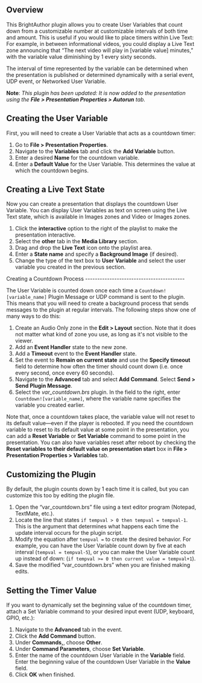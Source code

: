 Overview
--------------
<p>This BrightAuthor plugin allows you to create User Variables that count down from a customizable number at customizable intervals of both time and amount. This is useful if you would like to place timers within Live Text: For example, in between informational videos, you could display a Live Text zone announcing that “The next video will play in [variable value] minutes,” with the variable value diminishing by 1 every sixty seconds.</p>
<p>The interval of time represented by the variable can be determined when the presentation is published or determined dynamically with a serial event, UDP event, or Networked User Variable.</p>
<strong>Note</strong>: <em>This plugin has been updated: It is now added to the presentation using the <strong>File > Presentation Properties > Autorun</strong> tab.</em>

Creating the User Variable
----------------------------------
<p>First, you will need to create a User Variable that acts as a countdown timer: </p>
<ol>
<li>Go to <strong>File > Presentation Properties</strong>.</li>
<li>Navigate to the <strong>Variables</strong> tab and click the <strong>Add Variable</strong> button.</li>
<li>Enter a desired <strong>Name</strong>  for the countdown variable. </li>
<li>Enter a <strong>Default Value</strong> for the User Variable. This determines the value at which the countdown begins.</li>
</ol>

Creating a Live Text State
----------------------------
<p>Now you can create a presentation that displays the countdown User Variable. You can display User Variables as text on screen using the Live Text state, which is available in Images zones and Video or Images zones.</p>
<ol>
<li>Click the <strong>interactive</strong> option to the right of the playlist to make the presentation interactive.</li>
<li>Select the <strong>other</strong> tab in the <strong>Media Library</strong> section.</li>
<li>Drag and drop the <strong>Live Text</strong> icon onto the playlist area.</li>
<li>Enter a <strong>State name</strong> and specify a <strong>Background Image</strong> (if desired).</li>
<li>Change the type of the text box to <strong>User Variable</strong> and select the user variable you created in the previous section.</li>
</ol>
Creating a Countdown Process
-----------------------------------------
<p>The User Variable is counted down once each time a <code>Countdown![variable_name]</code> Plugin Message or UDP command is sent to the plugin. This means that you will need to create a background process that sends messages to the plugin at regular intervals. The following steps show one of many ways to do this:</p>
<ol>
<li>Create an Audio Only zone in the <strong>Edit > Layout</strong> section. Note that it does not matter what kind of zone you use, as long as it's not visible to the viewer.</li>
<li>Add an <strong>Event Handler</strong> state to the new zone.</li>
<li>Add a <strong>Timeout</strong> event to the <strong>Event Handler</strong> state. </li>
<li>Set the event to <strong>Remain on current state</strong> and use the <strong>Specify timeout</strong> field to determine how often the timer should count down (i.e. once every second, once every 60 seconds).</li>
<li>Navigate to the <strong>Advanced</strong> tab and select <strong>Add Command</strong>. Select <strong>Send > Send Plugin Message</strong>.</li>
<li>Select the <em>var_countdown.brs</em> plugin. In the field to the right, enter <code>Countdown![variable_name]</code>, where the variable name specifies the variable you created earlier.</li>
</ol>
<p>Note that, once a countdown takes place, the variable value will not reset to its default value—even if the player is rebooted. If you need the countdown variable to reset to its default value at some point in the presentation, you can add a <strong>Reset Variable</strong> or <strong>Set Variable</strong> command to some point in the presentation. You can also have variables reset after reboot by checking the <strong>Reset variables to their default value on presentation start</strong> box in <strong>File > Presentation Properties > Variables</strong> tab.</p>

Customizing the Plugin
-------------------------------
<p>By default, the plugin counts down by 1 each time it is called, but you can customize this too by editing the plugin file.</p>
<ol>
<li>Open the “var_countdown.brs” file using a text editor program (Notepad, TextMate, etc.).</li>
<li>Locate the line that states <code>if tempval > 0 then tempval = tempval-1</code>. This is the argument that determines what happens each time the update interval occurs for the plugin script.</li>
<li>Modify the equation after <code>tempval =</code> to create the desired behavior. For example, you can have the User Variable count down by five at each interval (<code>tempval = tempval-5</code>), or you can make the User Variable count up instead of down: (<code>if tempval >= 0 then current value = tempval+1</code>).</li>
<li>Save the modified “var_countdown.brs” when you are finished making edits.</li>
</ol>

Setting the Timer Value
-----------------------------------
<p>If you want to dynamically set the beginning value of the countdown timer, attach a Set Variable command to your desired input event (UDP, keyboard, GPIO, etc.):</p> 
<ol>
<li>Navigate to the <strong>Advanced</strong> tab in the event.</li>
<li>Click the <strong>Add Command</strong> button.</li>
<li>Under <strong>Commands,</strong>, choose <strong>Other</strong>.</li>
<li>Under <strong>Command Parameters</strong>, choose <strong>Set Variable</strong>.</li>
<li>Enter the name of the countdown User Variable in the <strong>Variable</strong> field. Enter the beginning value of the countdown User Variable in the <strong>Value</strong> field.</li>
<li>Click <strong>OK</strong> when finished.</li>
</ol>
